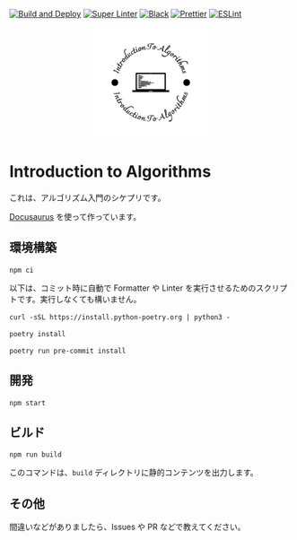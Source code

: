 [![Build and Deploy](https://github.com/sikepuri-algorithm/sikepuri-algorithm.github.io/actions/workflows/deploy.yml/badge.svg)](https://github.com/sikepuri-algorithm/sikepuri-algorithm.github.io/actions/workflows/deploy.yml) [![Super Linter](https://github.com/sikepuri-algorithm/sikepuri-algorithm.github.io/actions/workflows/super_linter.yml/badge.svg)](https://github.com/sikepuri-algorithm/sikepuri-algorithm.github.io/actions/workflows/super_linter.yml) [![Black](https://github.com/sikepuri-algorithm/sikepuri-algorithm.github.io/actions/workflows/black.yml/badge.svg)](https://github.com/sikepuri-algorithm/sikepuri-algorithm.github.io/actions/workflows/black.yml) [![Prettier](https://github.com/sikepuri-algorithm/sikepuri-algorithm.github.io/actions/workflows/prettier.yml/badge.svg)](https://github.com/sikepuri-algorithm/sikepuri-algorithm.github.io/actions/workflows/prettier.yml) [![ESLint](https://github.com/sikepuri-algorithm/sikepuri-algorithm.github.io/actions/workflows/eslint.yml/badge.svg)](https://github.com/sikepuri-algorithm/sikepuri-algorithm.github.io/actions/workflows/eslint.yml)

<div style="text-align: center">
<img src="./static/img/logo-black.svg" alt="logo" height="200px" >
</div>

# Introduction to Algorithms

これは、アルゴリズム入門のシケプリです。

[Docusaurus](https://docusaurus.io/) を使って作っています。

## 環境構築

```shell
npm ci
```

以下は、コミット時に自動で Formatter や Linter を実行させるためのスクリプトです。実行しなくても構いません。

```shell
curl -sSL https://install.python-poetry.org | python3 -
```

```shell
poetry install
```

```shell
poetry run pre-commit install
```

## 開発

```shell
npm start
```

## ビルド

```shell
npm run build
```

このコマンドは、`build` ディレクトリに静的コンテンツを出力します。

## その他

間違いなどがありましたら、Issues や PR などで教えてください。
